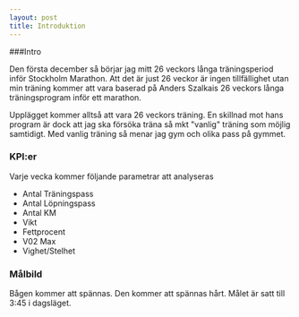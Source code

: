 ```yaml
---
layout: post
title: Introduktion
---
```


###Intro

Den första december så börjar jag mitt 26 veckors långa träningsperiod inför Stockholm Marathon. Att det är just 26 veckor är ingen tillfällighet utan min träning kommer att vara baserad på Anders Szalkais 26 veckors långa träningsprogram inför ett marathon. 

Upplägget kommer alltså att vara 26 veckors träning. En skillnad mot hans program är dock att jag ska försöka träna så mkt "vanlig" träning som möjlig samtidigt. Med vanlig träning så menar jag gym och olika pass på gymmet. 

### KPI:er

Varje vecka kommer följande parametrar att analyseras
* Antal Träningspass
* Antal Löpningspass
* Antal KM
* Vikt
* Fettprocent
* V02 Max
* Vighet/Stelhet

### Målbild
Bågen kommer att spännas. Den kommer att spännas hårt. Målet är satt till 3:45 i dagsläget. 
